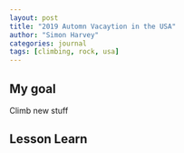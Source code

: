 ```yaml
---
layout: post
title: "2019 Automn Vacaytion in the USA"
author: "Simon Harvey"
categories: journal
tags: [climbing, rock, usa]
---
```



## My goal

Climb new stuff

## Lesson Learn
